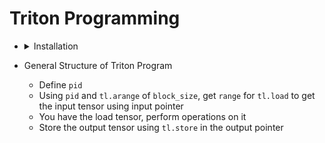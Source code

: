 # Triton Programming
* <details>
  <summary>Installation</summary>
   
  ```python
  git clone https://github.com/VachanVY/gpu-programming.git
  cd gpu-programming
  
  uv sync
  # or
  uv sync --locked # If you want them to install exactly what’s in uv.lock (no resolver changes):
  ```
   </details>


* General Structure of Triton Program
  * Define `pid`
  * Using `pid` and `tl.arange` of `block_size`, get `range` for `tl.load` to get the input tensor using input pointer
  * You have the load tensor, perform operations on it
  * Store the output tensor using `tl.store` in the output pointer
